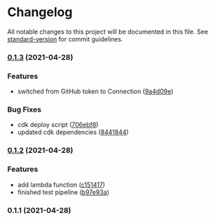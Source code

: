 # Changelog

All notable changes to this project will be documented in this file. See [standard-version](https://github.com/conventional-changelog/standard-version) for commit guidelines.

### [0.1.3](https://github.com/getfitr/landing-page-pipeline/compare/v0.1.2...v0.1.3) (2021-04-28)


### Features

* switched from GitHub token to Connection ([9a4d09e](https://github.com/getfitr/landing-page-pipeline/commit/9a4d09e3e8793248a9e7b8d8f217c91d760834b7))


### Bug Fixes

* cdk deploy script ([706ebf8](https://github.com/getfitr/landing-page-pipeline/commit/706ebf883a39e0f7b1d588b243638e59facf1fbe))
* updated cdk dependencies ([8441844](https://github.com/getfitr/landing-page-pipeline/commit/84418441fb51e17eafcafeec7614930ad6b2fb86))

### [0.1.2](https://github.com/getfitr/landing-page-pipeline/compare/v0.1.1...v0.1.2) (2021-04-28)


### Features

* add lambda function ([c151417](https://github.com/getfitr/landing-page-pipeline/commit/c151417214fd9e14f664bc4c0ae2a3d35393f645))
* finished test pipeline ([b97e93a](https://github.com/getfitr/landing-page-pipeline/commit/b97e93a604de0621a81785bcc341b646997be805))

### 0.1.1 (2021-04-28)
